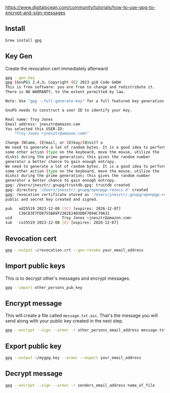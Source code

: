 https://www.digitalocean.com/community/tutorials/how-to-use-gpg-to-encrypt-and-sign-messages
## Install
```bash
brew install gpg
```

## Key Gen
Create the revocation cert immediately afterward
```bash
gpg --gen-key
gpg (GnuPG) 2.4.3; Copyright (C) 2023 g10 Code GmbH
This is free software: you are free to change and redistribute it.
There is NO WARRANTY, to the extent permitted by law.

Note: Use "gpg --full-generate-key" for a full featured key generation dialog.

GnuPG needs to construct a user ID to identify your key.

Real name: Troy Jones
Email address: jnesztr@amazon.com
You selected this USER-ID:
    "Troy Jones <jnesztr@amazon.com>"

Change (N)ame, (E)mail, or (O)kay/(Q)uit? o
We need to generate a lot of random bytes. It is a good idea to perform
some other action (type on the keyboard, move the mouse, utilize the
disks) during the prime generation; this gives the random number
generator a better chance to gain enough entropy.
We need to generate a lot of random bytes. It is a good idea to perform
some other action (type on the keyboard, move the mouse, utilize the
disks) during the prime generation; this gives the random number
generator a better chance to gain enough entropy.
gpg: /Users/jnesztr/.gnupg/trustdb.gpg: trustdb created
gpg: directory '/Users/jnesztr/.gnupg/openpgp-revocs.d' created
gpg: revocation certificate stored as '/Users/jnesztr/.gnupg/openpgp-revocs.d/C36C83E7FD8755BA9F2362E2403DBF7894C70A31.rev'
public and secret key created and signed.

pub   ed25519 2023-12-08 [SC] [expires: 2026-12-07]
      C36C83E7FD8755BA9F2362E2403DBF7894C70A31
uid                      Troy Jones <jnesztr@amazon.com>
sub   cv25519 2023-12-08 [E] [expires: 2026-12-07]
```

## Revocation cert
```bash
gpg --output ~/revocation.crt --gen-revoke your_email_address
```

## Import public keys
This is to decrypt other's messages and encrypt messages.
```bash
gpg --import other_persons_pub_key
```

## Encrypt message

This will create a file called `message.txt.asc`. That's the message you will send along with your public key created in the next step.
```bash
gpg --encrypt --sign --armor -r other_persons_email_address message.txt
```

## Export public key
```bash
gpg --output ~/mygpg.key --armor --export your_email_address
```

## Decrypt message
```bash
gpg --encrypt --sign --armor -r senders_email_address name_of_file
```